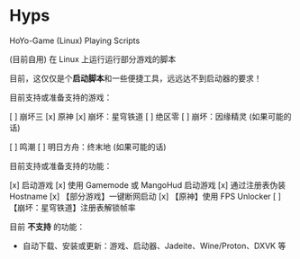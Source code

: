 # Hyps

HoYo-Game (Linux) Playing Scripts

(目前自用) 在 Linux 上运行运行部分游戏的脚本

目前，这仅仅是个**启动脚本**和一些便捷工具，远远达不到启动器的要求！

目前支持或准备支持的游戏：

[ ] 崩坏三
[x] 原神
[x] 崩坏：星穹铁道
[ ] 绝区零
[ ] 崩坏：因缘精灵 (如果可能的话)

[ ] 鸣潮
[ ] 明日方舟：终末地 (如果可能的话)

目前支持或准备支持的功能：

[x] 启动游戏
[x] 使用 Gamemode 或 MangoHud 启动游戏
[x] 通过注册表伪装 Hostname
[x] 【部分游戏】一键断网启动
[x] 【原神】使用 FPS Unlocker
[ ] 【崩坏：星穹铁道】注册表解锁帧率

目前 **不支持** 的功能：

- 自动下载、安装或更新：游戏、启动器、Jadeite、Wine/Proton、DXVK 等
